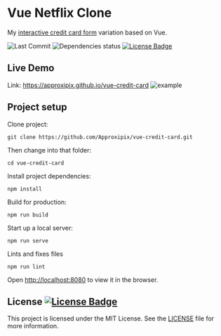 # Vue Netflix Clone
My [interactive credit card form](https://github.com/muhammed/vue-interactive-paycard) variation based on Vue.

<div>
  <img alt="Last Commit" src="https://img.shields.io/github/last-commit/approxipix/vue-credit-card?color=2b9348">
  <img src="https://img.shields.io/depfu/approxipix/vue-credit-card" alt="Dependencies status" />
  <a href="https://github.com/approxipix/vue-credit-card/blob/master/LICENSE.md">
    <img src="https://img.shields.io/github/license/elangosundar/awesome-README-templates?color=2b9348" alt="License Badge"/>
  </a>
</div>

## Live Demo
Link: https://approxipix.github.io/vue-credit-card
![example](https://github.com/Approxipix/vue-credit-card/blob/master/example.gif?raw=true)

## Project setup
Clone project:
```shell
git clone https://github.com/Approxipix/vue-credit-card.git
```

Then change into that folder:
```shell
cd vue-credit-card
```

Install project dependencies:
```shell
npm install
```

Build for production:
```shell
npm run build
```

Start up a local server:
```shell
npm run serve
```

Lints and fixes files
```
npm run lint
```

Open [http://localhost:8080](http://localhost:8080) to view it in the browser.

## License  <a href="https://github.com/approxipix/vue-credit-card/blob/master/LICENSE"><img src="https://img.shields.io/github/license/elangosundar/awesome-README-templates?color=2b9348" alt="License Badge"/></a>
This project is licensed under the MIT License. See the [LICENSE](https://github.com/approxipix/vue-credit-card/blob/master/LICENSE.md) file for more information.
